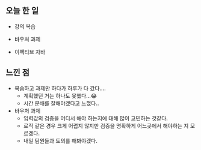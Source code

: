 ## 오늘 한 일

- 강의 복습 

- 바우처 과제

- 이펙티브 자바

  


## 느낀 점 

- 복습하고 과제만 하다가 하루가 다 갔다.... 
  - 계획했던 거는 하나도 못했다...😂
  - 시간 분배를 잘해야겠다고 느꼈다..
- 바우처 과제
  - 입력값의 검증을 어디서 해야 하는지에 대해 많이 고민하는 것같다. 
  - 로직 같은 경우 크게 어렵지 않지만 검증을 명확하게 어느곳에서 해야하는 지 모르겠다. 
  - 내일 팀원들과 토의를 해봐야겠다.

